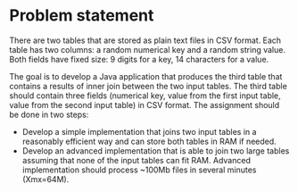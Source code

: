 # Problem statement

There are two tables that are stored as plain text files in CSV format. Each table has two columns: a random numerical key and a random string value. Both fields have fixed size: 9 digits for a key, 14 characters for a value.

The goal is to develop a Java application that produces the third table that contains a results of inner join between the two input tables. The third table should contain three fields (numerical key, value from the first input table, value from the second input table) in CSV format. The assignment should be done in two steps:

- Develop a simple implementation that joins two input tables in a reasonably efficient way and can store both tables in RAM if needed.
- Develop an advanced implementation that is able to join two large tables assuming that none of the input tables can fit RAM. Advanced implementation should process ~100Mb files in several minutes (Xmx=64M).